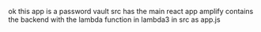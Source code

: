 ok this app is a password vault
src has the main react app
amplify contains the backend with the lambda function in lambda3 in src as app.js